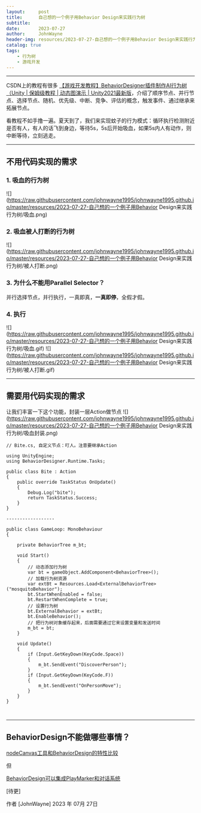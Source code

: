 ```yaml
---
layout:     post
title:      自己想的一个例子用Behavior Design来实践行为树
subtitle:   
date:       2023-07-27
author:     JohnWayne
header-img: resources/2023-07-27-自己想的一个例子用Behavior Design来实践行为树/CoverBackground.png
catalog: true
tags:
    - 行为树
    - 游戏开发
---
```



------
CSDN上的教程有很多 [【游戏开发教程】BehaviorDesigner插件制作AI行为树（Unity | 保姆级教程 | 动态图演示 | Unity2021最新版][1]，介绍了顺序节点、并行节点、选择节点、随机、优先级、中断、竞争、评估的概念，触发事件、通过继承来拓展节点。

看教程不如手撸一遍。夏天到了，我们来实现蚊子的行为模式：循环执行检测附近是否有人，有人的话飞到身边，等待5s，5s后开始吸血，如果5s内人有动作，则中断等待，立刻逃走。

------

## 不用代码实现的需求

### 1. 吸血的行为树
![](https://raw.githubusercontent.com/johnwayne1995/johnwayne1995.github.io/master/resources/2023-07-27-自己想的一个例子用Behavior Design来实践行为树/吸血.png)

### 2. 吸血被人打断的行为树
![](https://raw.githubusercontent.com/johnwayne1995/johnwayne1995.github.io/master/resources/2023-07-27-自己想的一个例子用Behavior Design来实践行为树/被人打断.png)

### 3. 为什么不能用Parallel Selector？
并行选择节点，并行执行，一真即真，**一真即停**，全假才假。

### 4. 执行
![](https://raw.githubusercontent.com/johnwayne1995/johnwayne1995.github.io/master/resources/2023-07-27-自己想的一个例子用Behavior Design来实践行为树/吸血.gif)
![](https://raw.githubusercontent.com/johnwayne1995/johnwayne1995.github.io/master/resources/2023-07-27-自己想的一个例子用Behavior Design来实践行为树/被人打断.gif)

---

## 需要用代码实现的需求

让我们丰富一下这个功能，封装一层Action做节点
![](https://raw.githubusercontent.com/johnwayne1995/johnwayne1995.github.io/master/resources/2023-07-27-自己想的一个例子用Behavior Design来实践行为树/吸血封装.png)

```CSharp
// Bite.cs, 自定义节点：叮人。注意要继承Action

using UnityEngine;
using BehaviorDesigner.Runtime.Tasks;

public class Bite : Action
{
    public override TaskStatus OnUpdate()
    {
        Debug.Log("bite");
        return TaskStatus.Success;
    }
}

------------------

public class GameLoop: MonoBehaviour 
{

    private BehaviorTree m_bt;

    void Start()
    {
        // 动态添加行为树
        var bt = gameObject.AddComponent<BehaviorTree>();
        // 加载行为树资源
        var extBt = Resources.Load<ExternalBehaviorTree>("mosquitoBehavior");
        bt.StartWhenEnabled = false;
        bt.RestartWhenComplete = true;
        // 设置行为树
        bt.ExternalBehavior = extBt;
        bt.EnableBehavior();
        // 把行为树对象缓存起来，后面需要通过它来设置变量和发送时间
        m_bt = bt;
    }
    
    void Update()
    {
        if (Input.GetKeyDown(KeyCode.Space))
        {
            m_bt.SendEvent("DiscoverPerson");
        }
        if (Input.GetKeyDown(KeyCode.F))
        {
            m_bt.SendEvent("OnPersonMove");
        }
    }
}



```

------

## BehaviorDesign不能做哪些事情？

[nodeCanvas工具和BehaviorDesign的特性比较][2]

但

[BehaviorDesign可以集成PlayMarker和对话系统][3]


[待更]

作者 [JohnWayne]
2023 年 07月 27日


[1]: https://blog.csdn.net/linxinfa/article/details/124483690
[2]: https://nodecanvas.paradoxnotion.com/features-comparison/
[3]: https://opsive.com/support/documentation/behavior-designer/integrations/


